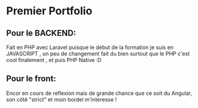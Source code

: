 # Premier Portfolio

## Pour le BACKEND:
Fait en PHP avec Laravel puisque le début de la formation je suis en JAVASCRIPT , un peu de changement fait du bien surtout que le PHP c'est cool finalement , et puis PHP Native :D

## Pour le front: 
Encor en cours de reflexion mais de grande chance que ce soit du Angular, son côté "strict" et moin bordel m'interesse !